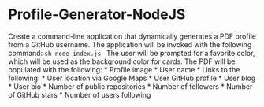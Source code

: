 # Profile-Generator-NodeJS
Create a command-line application that dynamically generates a PDF profile from a GitHub username. The application will be invoked with the following command:  ```sh node index.js ```  The user will be prompted for a favorite color, which will be used as the background color for cards.  The PDF will be populated with the following:  * Profile image * User name * Links to the following:   * User location via Google Maps   * User GitHub profile   * User blog * User bio * Number of public repositories * Number of followers * Number of GitHub stars * Number of users following
